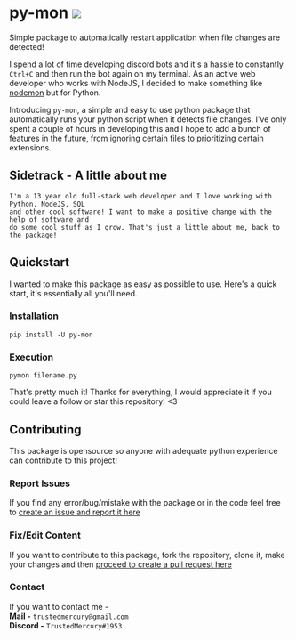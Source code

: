 # py-mon ![](https://api.ghprofile.me/view?username=TrustedMercury-py-mon)
Simple package to automatically restart application when file changes are detected!

I spend a lot of time developing discord bots and it's a hassle to constantly ``Ctrl+C`` and then run the bot again on my terminal. As an active web developer who works with NodeJS, I decided to make something like [nodemon](https://github.com/remy/nodemon) but for Python.

Introducing ``py-mon``, a simple and easy to use python package that automatically runs your python script when it detects file changes. I've only spent a couple of hours in developing this and I hope to add a bunch of features in the future, from ignoring certain files to prioritizing certain extensions.


## Sidetrack - A little about me
```
I'm a 13 year old full-stack web developer and I love working with Python, NodeJS, SQL
and other cool software! I want to make a positive change with the help of software and
do some cool stuff as I grow. That's just a little about me, back to the package!
```


## Quickstart
I wanted to make this package as easy as possible to use. Here's a quick start, it's essentially all you'll need.

### Installation
```
pip install -U py-mon
```
### Execution
```
pymon filename.py
```

That's pretty much it! Thanks for everything, I would appreciate it if you could leave a follow or star this repository! <3


## Contributing
This package is opensource so anyone with adequate python experience can contribute to this project!

### Report Issues
If you find any error/bug/mistake with the package or in the code feel free to
[create an issue and report it here](https://github.com/TrustedMercury/py-mon/issues)

### Fix/Edit Content
If you want to contribute to this package, fork the repository, clone it, make your changes and then [proceed to create a pull request here](https://github.com/TrustedMercury/py-mon/pulls)

### Contact
If you want to contact me -  
**Mail -** ```trustedmercury@gmail.com```  
**Discord -** ```TrustedMercury#1953```
